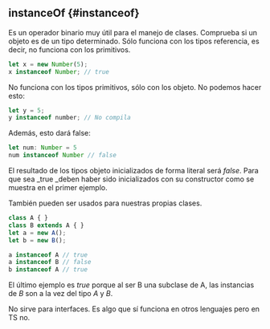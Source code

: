 ## instanceOf {#instanceof}

Es un operador binario muy útil para el manejo de clases. Comprueba si un objeto es de un tipo determinado. Sólo funciona con los tipos referencia, es decir, no funciona con los primitivos.

```ts
let x = new Number(5);
x instanceof Number; // true
``` 

No funciona con los tipos primitivos, sólo con los objeto. No podemos hacer esto:

```ts
let y = 5;
y instanceof number; // No compila
``` 


Además, esto dará false:

```ts
let num: Number = 5
num instanceof Number // false
``` 

El resultado de los tipos objeto inicializados de forma literal será _false_. Para que sea _true _deben haber sido inicializados con su constructor como se muestra en el primer ejemplo.

También pueden ser usados para nuestras propias clases.

```ts
class A { }
class B extends A { }
let a = new A();
let b = new B();

a instanceof A // true
a instanceof B // false
b instanceof A // true
``` 

El último ejemplo es _true_ porque al ser B una subclase de A, las instancias de _B_ son a la vez del tipo _A_ y _B_.

No sirve para interfaces. Es algo que sí funciona en otros lenguajes pero en TS no.